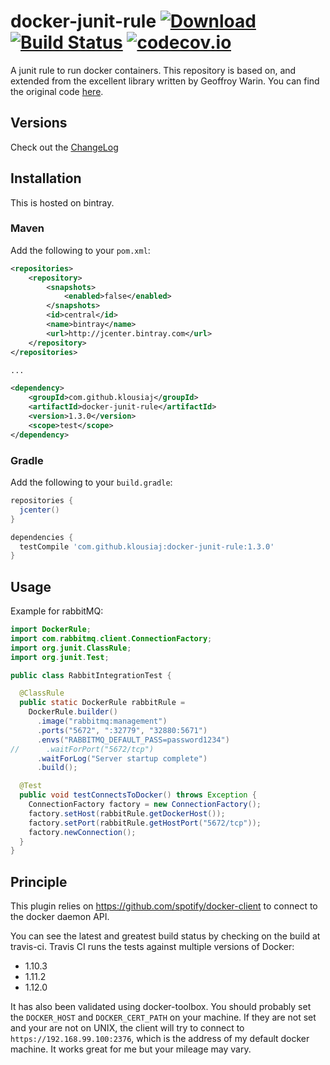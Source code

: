 # docker-junit-rule [ ![Download](https://api.bintray.com/packages/klousiaj/maven/docker-junit-rule/images/download.svg) ](https://bintray.com/klousiaj/maven/docker-junit-rule/_latestVersion) [![Build Status](https://travis-ci.org/klousiaj/docker-junit-rule.svg)](https://travis-ci.org/klousiaj/docker-junit-rule) [![codecov.io](https://codecov.io/gh/klousiaj/docker-junit-rule/coverage.svg?branch=master)](https://codecov.io/github/klousia/docker-junit-rule?branch=master)

A junit rule to run docker containers. This repository is based on, and extended from the excellent 
library written by Geoffroy Warin. You can find the original code [here](https://github.com/geowarin/docker-junit-rule).

## Versions
Check out the [ChangeLog](./CHANGELOG.md)

## Installation

This is hosted on bintray.

### Maven

Add the following to your `pom.xml`:

```xml
<repositories>
    <repository>
        <snapshots>
            <enabled>false</enabled>
        </snapshots>
        <id>central</id>
        <name>bintray</name>
        <url>http://jcenter.bintray.com</url>
    </repository>
</repositories>

...

<dependency>
    <groupId>com.github.klousiaj</groupId>
    <artifactId>docker-junit-rule</artifactId>
    <version>1.3.0</version>
    <scope>test</scope>
</dependency>
```

### Gradle

Add the following to your `build.gradle`:

```groovy
repositories {
  jcenter()
}

dependencies {
  testCompile 'com.github.klousiaj:docker-junit-rule:1.3.0'
}
```

## Usage

Example for rabbitMQ:

```java
import DockerRule;
import com.rabbitmq.client.ConnectionFactory;
import org.junit.ClassRule;
import org.junit.Test;

public class RabbitIntegrationTest {

  @ClassRule
  public static DockerRule rabbitRule =
    DockerRule.builder()
      .image("rabbitmq:management")
      .ports("5672", ":32779", "32880:5671")
      .envs("RABBITMQ_DEFAULT_PASS=password1234")
//      .waitForPort("5672/tcp")
      .waitForLog("Server startup complete")
      .build();

  @Test
  public void testConnectsToDocker() throws Exception {
    ConnectionFactory factory = new ConnectionFactory();
    factory.setHost(rabbitRule.getDockerHost());
    factory.setPort(rabbitRule.getHostPort("5672/tcp"));
    factory.newConnection();
  }
}
```

## Principle

This plugin relies on https://github.com/spotify/docker-client to connect to the docker daemon API.

You can see the latest and greatest build status by checking on the build at travis-ci. Travis CI 
runs the tests against multiple versions of Docker:
 - 1.10.3
 - 1.11.2
 - 1.12.0
 
It has also been validated using docker-toolbox. You should probably set the `DOCKER_HOST` and `DOCKER_CERT_PATH` on your machine.
If they are not set and your are not on UNIX, the client will try to connect to `https://192.168.99.100:2376`,
which is the address of my default docker machine. It works great for me but your mileage may vary.
